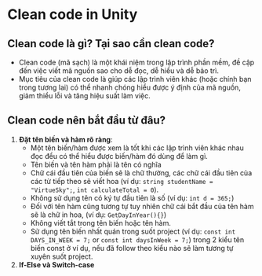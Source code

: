 # Clean code in Unity
## Clean code là gì? Tại sao cần clean code?

- Clean code (mã sạch) là một khái niệm trong lập trình phần mềm, đề cập đến việc viết mã nguồn sao cho dễ đọc, dễ hiểu và
dễ bảo trì.
- Mục tiêu của clean code là giúp các lập trình viên khác (hoặc chính bạn trong tương lai) có thể nhanh chóng
hiểu được ý định của mã nguồn, giảm thiểu lỗi và tăng hiệu suất làm việc.

## Clean code nên bắt đầu từ đâu?

1. **Đặt tên biến và hàm rõ ràng**:
    - Một tên biến/hàm được xem là tốt khi các lập trình viên khác nhau đọc đều có thể hiểu được biến/hàm đó
      dùng để làm gì.
    - Tên biến và tên hàm phải là tên có nghĩa
    - Chữ cái đầu tiên của biến sẽ là chữ thường, các chữ cái đầu tiên của các từ tiếp theo sẽ viết hoa (ví dụ:
      `string studentName = "VirtueSky";`, `int calculateTotal = 0`).
    - Không sử dụng tên có ký tự đầu tiên là số (ví dụ: `int d = 365;`)
    - Đối với tên hàm cũng tương tự tuy nhiên chữ cái bắt đầu của tên hàm sẽ là chữ in hoa, (ví dụ: `GetDayInYear(){}`)
    - Không viết tắt trong tên biến hoặc tên hàm.
    - Sử dụng tên biến nhất quán trong suốt project
      (ví dụ: `const int DAYS_IN_WEEK = 7;` or `const int daysInWeek = 7;`) trong 2 kiểu tên biến const ở ví dụ, nếu đã
      follow theo kiểu nào sẽ làm tương tự xuyên suốt project.
2. **If-Else và Switch-case**
